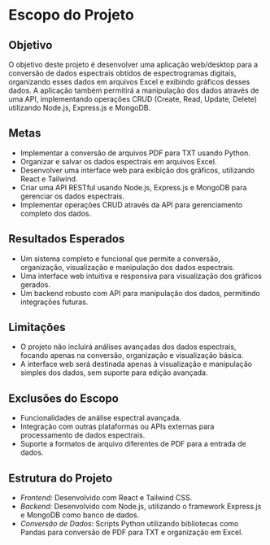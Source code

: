 # Escopo do Projeto

## Objetivo
O objetivo deste projeto é desenvolver uma aplicação web/desktop para a conversão de dados espectrais obtidos de espectrogramas digitais, organizando esses dados em arquivos Excel e exibindo gráficos desses dados. A aplicação também permitirá a manipulação dos dados através de uma API, implementando operações CRUD (Create, Read, Update, Delete) utilizando Node.js, Express.js e MongoDB.

## Metas
- Implementar a conversão de arquivos PDF para TXT usando Python.
- Organizar e salvar os dados espectrais em arquivos Excel.
- Desenvolver uma interface web para exibição dos gráficos, utilizando React e Tailwind.
- Criar uma API RESTful usando Node.js, Express.js e MongoDB para gerenciar os dados espectrais.
- Implementar operações CRUD através da API para gerenciamento completo dos dados.

## Resultados Esperados
- Um sistema completo e funcional que permite a conversão, organização, visualização e manipulação dos dados espectrais.
- Uma interface web intuitiva e responsiva para visualização dos gráficos gerados.
- Um backend robusto com API para manipulação dos dados, permitindo integrações futuras.

## Limitações
- O projeto não incluirá análises avançadas dos dados espectrais, focando apenas na conversão, organização e visualização básica.
- A interface web será destinada apenas à visualização e manipulação simples dos dados, sem suporte para edição avançada.

## Exclusões do Escopo
- Funcionalidades de análise espectral avançada.
- Integração com outras plataformas ou APIs externas para processamento de dados espectrais.
- Suporte a formatos de arquivo diferentes de PDF para a entrada de dados.

## Estrutura do Projeto
- *Frontend:* Desenvolvido com React e Tailwind CSS.
- *Backend:* Desenvolvido com Node.js, utilizando o framework Express.js e MongoDB como banco de dados.
- *Conversão de Dados:* Scripts Python utilizando bibliotecas como Pandas para conversão de PDF para TXT e organização em Excel.

